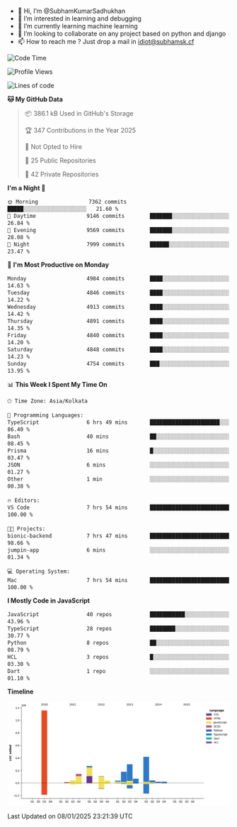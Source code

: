 - 👋 Hi, I’m @SubhamKumarSadhukhan
- 👀 I’m interested in learning and debugging
- 🌱 I’m currently learning machine learning
- 💞️ I’m looking to collaborate on any project based on python and django
- 📫 How to reach me ?
      Just drop a mail in idiot@subhamsk.cf

<!---
SubhamKumarSadhukhan/SubhamKumarSadhukhan is a ✨ special ✨ repository because its `README.md` (this file) appears on your GitHub profile.
You can click the Preview link to take a look at your changes.
--->


<!--START_SECTION:waka-->
![Code Time](http://img.shields.io/badge/Code%20Time-2%2C697%20hrs%2020%20mins-blue)

![Profile Views](http://img.shields.io/badge/Profile%20Views-0-blue)

![Lines of code](https://img.shields.io/badge/From%20Hello%20World%20I%27ve%20Written-2.8%20million%20lines%20of%20code-blue)

**🐱 My GitHub Data** 

> 📦 386.1 kB Used in GitHub's Storage 
 > 
> 🏆 347 Contributions in the Year 2025
 > 
> 🚫 Not Opted to Hire
 > 
> 📜 25 Public Repositories 
 > 
> 🔑 42 Private Repositories 
 > 
**I'm a Night 🦉** 

```text
🌞 Morning                7362 commits        █████░░░░░░░░░░░░░░░░░░░░   21.60 % 
🌆 Daytime                9146 commits        ███████░░░░░░░░░░░░░░░░░░   26.84 % 
🌃 Evening                9569 commits        ███████░░░░░░░░░░░░░░░░░░   28.08 % 
🌙 Night                  7999 commits        ██████░░░░░░░░░░░░░░░░░░░   23.47 % 
```
📅 **I'm Most Productive on Monday** 

```text
Monday                   4984 commits        ████░░░░░░░░░░░░░░░░░░░░░   14.63 % 
Tuesday                  4846 commits        ████░░░░░░░░░░░░░░░░░░░░░   14.22 % 
Wednesday                4913 commits        ████░░░░░░░░░░░░░░░░░░░░░   14.42 % 
Thursday                 4891 commits        ████░░░░░░░░░░░░░░░░░░░░░   14.35 % 
Friday                   4840 commits        ████░░░░░░░░░░░░░░░░░░░░░   14.20 % 
Saturday                 4848 commits        ████░░░░░░░░░░░░░░░░░░░░░   14.23 % 
Sunday                   4754 commits        ███░░░░░░░░░░░░░░░░░░░░░░   13.95 % 
```


📊 **This Week I Spent My Time On** 

```text
🕑︎ Time Zone: Asia/Kolkata

💬 Programming Languages: 
TypeScript               6 hrs 49 mins       ██████████████████████░░░   86.40 % 
Bash                     40 mins             ██░░░░░░░░░░░░░░░░░░░░░░░   08.45 % 
Prisma                   16 mins             █░░░░░░░░░░░░░░░░░░░░░░░░   03.47 % 
JSON                     6 mins              ░░░░░░░░░░░░░░░░░░░░░░░░░   01.27 % 
Other                    1 min               ░░░░░░░░░░░░░░░░░░░░░░░░░   00.38 % 

🔥 Editors: 
VS Code                  7 hrs 54 mins       █████████████████████████   100.00 % 

🐱‍💻 Projects: 
bionic-backend           7 hrs 47 mins       █████████████████████████   98.66 % 
jumpin-app               6 mins              ░░░░░░░░░░░░░░░░░░░░░░░░░   01.34 % 

💻 Operating System: 
Mac                      7 hrs 54 mins       █████████████████████████   100.00 % 
```

**I Mostly Code in JavaScript** 

```text
JavaScript               40 repos            ███████████░░░░░░░░░░░░░░   43.96 % 
TypeScript               28 repos            ████████░░░░░░░░░░░░░░░░░   30.77 % 
Python                   8 repos             ██░░░░░░░░░░░░░░░░░░░░░░░   08.79 % 
HCL                      3 repos             █░░░░░░░░░░░░░░░░░░░░░░░░   03.30 % 
Dart                     1 repo              ░░░░░░░░░░░░░░░░░░░░░░░░░   01.10 % 
```



**Timeline**

![Lines of Code chart](https://raw.githubusercontent.com/SubhamKumarSadhukhan/SubhamKumarSadhukhan/main/assets/bar_graph.png)


 Last Updated on 08/01/2025 23:21:39 UTC
<!--END_SECTION:waka-->
